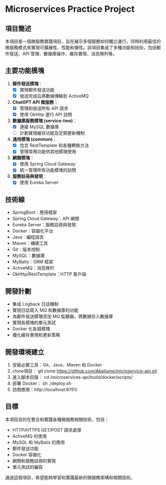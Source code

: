 # Microservices Practice Project

## 項目簡述

本項目是一個微服務實踐項目，旨在展示多個服務如何獨立運行，同時利用最佳的微服務模式來實現可擴展性、性能和彈性。該項目集成了多種功能和技術，包括郵件發送、API 管理、數據庫操作、緩存實現、消息隊列等。

## 主要功能模塊

1. **郵件發送模塊**：
    - [x] 實現郵件發送功能
    - [x] 發送完成后將數據傳輸到 ActiveMQ

2. **ChatGPT API 微服務**：
    - [x] 管理和發送所有 API 請求
    - [x] 使用 OkHttp 進行 API 訪問

3. **數據庫服務模塊 (service-two)**：
    - [x] 連接 MySQL 數據庫
    - [ ] 計劃實現緩存功能及定期更新機制

4. **通用模塊 (common)**：
    - [x] 包含 RestTemplate 和各種轉換方法
    - [x] 管理常用功能供其他模塊使用

5. **網關模塊**：
    - [x] 使用 Spring Cloud Gateway
    - [x] 統一管理所有功能模塊的訪問

6. **服務註冊與發現**：
    - [x] 使用 Eureka Server

## 技術線

- SpringBoot：應用框架
- Spring Cloud Gateway：API 網關
- Eureka Server：服務註冊與發現
- Docker：容器化平台
- Java：編程語言
- Maven：構建工具
- Git：版本控制
- MySQL：數據庫
- MyBatis：ORM 框架
- ActiveMQ：消息隊列
- OkHttp/RestTemplate：HTTP 客戶端

## 開發計劃

- 集成 Logback 日誌機制
- 實現日誌寫入 MQ 和數據庫的功能
- 為郵件發送模塊添加 MQ 監聽器，將數據存入數據庫
- 實現各模塊的單元測試
- Docker 化各個模塊
- 優化緩存實現和更新策略

## 開發環境建立

1. 安裝必要工具：Git、Java、Maven 和 Docker
2. clone項目： git clone https://github.com/Abelisme/microservice-api.git
3. 進入腳本目錄： cd /microservices-api/build/docker/scripts/
4. 部署 Docker： sh ./deploy.sh
5. 訪問應用：http://localhost:8761/

## 目標

本項目目的在整合和實踐各種微服務相關技術，包括：

- HTTP/HTTPS GET/POST 請求處理
- ActiveMQ 的使用
- MySQL 和 MyBatis 的應用
- 郵件發送功能
- Docker 容器化
- 網關和服務註冊的實現
- 單元測試的編寫

通過這個項目，希望能夠學習和實踐最新的微服務架構和相關技術。